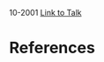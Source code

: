 

10-2001
[Link to Talk](https://www.churchofjesuschrist.org/study/general-conference/2001/10/saturday-morning-session?lang=eng)



# References
